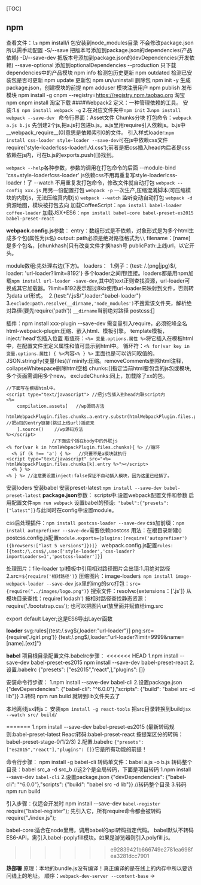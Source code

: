 [TOC]
## npm
查看文件：`ls`
npm install/i 包安装到node_modules目录 不会修改package.json所以需手动配置
-S/--save 把版本号添加到package.json的dependencies(产品依赖)
-D/--save-dev 把版本号添加到package.json的devDependencies(开发依赖)
--save-optional 添加到optionalDependencies
--production 只下载dependencies中的产品模块
npm info 检测包历史更新
npm outdated 检测已安装包是否可更新
npm update 更新包
npm un/uninstall 删除包
npm init -y 生成package.json，创建模块的前提
npm adduser 模块注册用户
npm publish 发布模块
npm install -g cnpm --registry=https://registry.npm.taobao.org 淘宝npm
cnpm install 淘宝下载
####Webpack2
定义：一种管理依赖的工具。
安装:1.`$ npm install webpack -g` 2.在对应文件夹中`npm init` 3.`npm install webpack --save-dev `
命令行界面：Asset文件 Chunks分块
打包命令：`webpack a.js b.js` 先创建2个js,把a.js打包进b.js。a.js里用require引入依赖js。b.js中__webpack_require__(0)意思是依赖索引0的文件。
引入样式loader:`npm install css-loader style-loader --save-dev`可在js中依赖css文件require('style-loader!css-loader!./d.css');前者是把css插入head内后者是css依赖在js内，可在b.js的exports.push([])找到。


`webpack --help`各种参数，参数的调用在打包命令的后面
  --module-bind 'css=style-loader!css-loader' js依赖css不用再重复写style-loader!css-loader！了
  --watch 不用重复发打包命令，修改文件就自动打包
`webpack --config xxx.js` 用另一份配置打包
`webpack -p` 一次生产,压缩混淆脚本(可压缩模块的内联js，无法压缩真内联js)
`webpack --watch` 监听变动自动打包
`webpack -d`资源地图，模块被打包去向
加载CoffeeScript：`npm install babel-loader coffee-loader`
加载JSX+ES6：`npm install babel-core babel-preset-es2015 babel-preset-react`

**webpack.config.js**参数：
entry：数组形式是不依赖，对象形式是为多个html生成多个包(属性为js名)
output:
  path必须是绝对路径格式为`\\`
  filename：[name]是多个包名，[chunkhash]只有改变文件才换hash号
  publicPath:上线url，以它开头。

module数组:先处理右边(下方)。
  loaders：
​     1.例子：{test: /\.(png|jpg)$/, loader: 'url-loader?limit=8192'}
​     多个loader之间用!连接。loaders都是用npm加载`npm install url-loader -save-dev`,其中的text正则查找资源，url-loader可换成其它加载器。?limit=8192表示超过8kb使用url-loader来映射到文件，否则转为data url形式。
​     2.{test:"/\.js$/",loader:"babel-loader"}
​     3.`exclude:path.resolve(__dirname,'node_modules')`不搜索该文件夹，解析绝对路径(要先require('path')) `__dirname`当前绝对路径
  postcss:[]


插件：npm install xxx-plugin --save-dev 需变量引入require，必须驼峰全名
html-webpack-plugin:压缩、嵌入html、模板引擎。
  template模板，inject:'head'包插入位置
  取值符：`<%= 变量.options.属性 %>`将它插入在模板html中，在配置文件里定义属性和值可显示到html中。
  循环符：`<% for(var key in 变量.options.属性) { %>`内容`<% } %>` 里面也是可以访问取值的。JSON.stringify(变量files)//
  minify:压缩。removeComments删除html注释，collapseWhitespace删除html空格
  chunks:[]指定当前html要包含的js包或模块,多个页面需调用多个new。
  excludeChunks:同上，加载除了xx的包。
```
//下面写在模板html中。
<script type="text/javascript"> //把js包插入到head内联script内
<%= 
	compilation.assets[   //wp源码方法
	   htmlWebpackPlugin.files.chunks.a.entry.substr(htmlWebpackPlugin.files.publicPath.length) //把a包的entry链接(跳过上线url)插进来
	].source()    //wp源码方法
%></script>
                 //下面这个插在body中的外联js
<% for(var k in htmlWebpackPlugin.files.chunks){ %> //循环
  <% if (k !== 'a')	{ %>   //只要不是a模块就执行
<script type="text/javascript" src="<%= htmlWebpackPlugin.files.chunks[k].entry %>"></script>  
  <% } %>
<% } %> //注意要设置inject:false保证不自动插入模块，因为这里已经插了。
```
安装loders
安装babel
安装preset-latest:`npm install --save-dev babel-preset-latest`
**package.json**参数：
scripts中:设置webpack配置文件和参数
启用配置文件`npm run webpack`
设置babel的预设:` "babel":{"presets":["latest"]}`与此同时在config中设置module。



css后处理插件：`npm install postcss-loader --save-dev`
css加前缀：`npm install autoprefixer --save-dev`需要依赖postcss
用法：在根目录新建()
postcss.config.js配置`module.exports={plugins:[require('autoprefixer')({browsers:["last 5 versions"]})]} ` 
webpack.config.js配置`rules:[{test:/\.css$/,use:['style-loader','css-loader?importLoaders=1','postcss-loader']}]`

处理图片：file-loader
tpl模板中引用相对路径图片会出错:1.用绝对路径 2.src=`${require('相对路径')}`
压缩图片：image-loader`$ npm install image-webpack-loader --save-dev`
jsx里的img的src打包：`src={require("../images/logo.png")}`
搜索文件：resolve:{extensions：['.js']}
从模块目录查找：require('lodash')
按相对路径查找静态资源：require('./bootstrap.css'); 也可以把图片url放里面并赋值给img.src


export default Layer;这是ES6导出Layer函数

**loader**
svg:rules[{test:/\.svg$/,loader:"url-loader"}]
png:src={require('./girl.png')} {test:/\.png$/,loader:"url-loader?limit=9999&name=[name].[ext]"}



**babel**
项目根目录配置文件.babelrc步骤：
<<<<<<< HEAD
1.npm install --save-dev babel-preset-es2015 npm install --save-dev babel-preset-react
2.设置.babelrc {"presets": ["es2015","react",],"plugins": []}

安装命令行步骤：
1.npm install --save-dev babel-cli
2.设置package.json {"devDependencies": {"babel-cli": "^6.0.0"},"scripts": {"build": "babel src -d lib"}}
3.转码 npm run build  就转到lib文件夹去了

本地离线jsx转js：
安装`npm install -g react-tools` 把src目录转换到build`jsx --watch src/ build/`



=======
1.npm install --save-dev babel-preset-es2015 
  (最新转码规则:babel-preset-latest React转码:babel-preset-react 按提案区分的转码：babel-preset-stage-0/1/2/3)
2.配置.babelrc `{"presets": ["es2015","react"],"plugins": []}`它是所有功能的前提！

命令行步骤：
npm install -g babel-cli
转码单文件：babel a.js -o b.js
转码整个目录：babel src_a -d src_b //这2个是全局转码，下面是项目转码
1.npm install --save-dev `babel-cli`
2.设置package.json {"devDependencies": {"babel-cli": "^6.0.0"},"scripts": {"build": "babel src -d lib"}}  //转码整个目录
3.转码 npm run build  

引入步骤：仅适合开发时
npm install --save-dev `babel-register`
require("babel-register"); 先引入它，所有require命令都会被转码
require("./index.js");

babel-core:适合在node里用，调用babel的api转码指定代码。
babel默认不转码ES6-API，需引入babel-poplyfill模块。如果是游览器则引入polyfill.js。
>>>>>>> e92839421b666749e2781ea698fea3281dcc7901

**热部署**
原理：本地的bundle.js没有编译！真正编译的是在线上的内存中所以要访问线上的地址。
顺序：`webpack-dev-server --content-base` -> <script>的src改为服务器的`http://localhost:8080/bundle.js` -> 访问：`http://localhost:8080/webpack-dev-server/test.html`或`http://localhost:8080/test.html`
手机访问：host设置为0.0.0.0就可以允许或者设置为本机地址。
####Mocha
安装：npm install --global mocha        npm install --save-dev mochawesome
使用：
  1. mocha x.test.js 
  2. mocha 默认执行test目录一层
  3. mocha --recursive 执行test目录所有嵌套
  4. mocha a/{b,c}.js 执行a目录下的b.js c.js
  5. mocha a/*.js 执行a目录下所有
  6. mocha 'test/**/*.@(js|jsx)' 执行test目录下所有.js .jsx后代
  7. mocha -t 5000 -s 1000 a.test.js 修改超时限制为5秒,高亮超过1秒的，适合异步。异步函数内结尾必须调用done()
配置：mocha.opts文件中放--recursive等命令，执行mocha。
测试es6:

    先装好babel,配置好.babelrc再命令行输入`../node_modules/mocha/bin/mocha --compilers js:babel-core/register`(冒号左边是后缀，右边是转码)
语法：
 测试组：describe('str',()=>)
​    测试块：it('str',()=>)

    断言：expect(f()).to.be.equal() expect函数由`require('chai').expect`提供
  钩子：before()/after()本组所有测试之前执行，beforeEach()/afterEach()本组每个测试之前执行。
it.only() 忽略其它只测试这个 

## gulp
文件名：`gulpfile.js`
`gulp.task`(name[, deps], fn) 定义任务  name：任务名称 deps：依赖任务名称 fn：回调函数 返回值stream 数组任务先于当前任务执行。
`gulp.src`(globs[, options]) 执行任务处理的源文件  globs：处理的文件路径(String或 Array) 
`gulp.dest`(path[, options]) 处理完后输出日志文件路径
当执行gulp default或gulp将会调用default任务里的所有任务[‘testLess’,’elseTask’]。
`gulp.watch`(glob [, opts], tasks) 或 gulp.watch(glob [, opts, cb]) 文件变化
API:
  options.buffer设false：以stream方式返回file.content 而不是文件buffer 

`src/**/*` src下所有文件

插件：
gulp-ssh:
  shell:能cd，filePath是打印命令的文件名。
  exec:不能cd
gulp-sequence:同步执行，异步执行用数组包裹。
gulp-scp2: 远程复制scp
gulp-tinypng-nokey:压缩图片 `img/**/*.{png.jpg.jpeg}` 翻墙更佳

## Webpack

Webpack 是一个打包模块化 JavaScript 的工具，它会从 `main.js` 出发，识别出源码中的模块化导入语句， 递归的寻找出入口文件的所有依赖，把入口和其所有依赖打包到一个单独的文件中。 从 Webpack2 开始，已经内置了对 ES6、CommonJS、AMD 模块化语句的支持。

构建时默认读取`webpack.config.js`

`webpackBootstrap` 启动函数

Loader的作用是让webpack在require模块时识别非js文件。由后到前执行loader

 Loader 传入属性的方式除了有 querystring 外，还可以通过 Object 传入

```js
use: [
  'style-loader', 
  {
    loader:'css-loader',
    options:{
      minimize:true,
    }
  }
]
//等价于
use: ['style-loader', 'css-loader?minimize'],
//等价于 （绕过webpack.config.js，导入时指定Loader）
require('style-loader!css-loader?minimize!./main.css');
```

Plugins可以包裹Loader

 DevServer因为是内存构建，不会理会 `webpack.config.js` 里配置的 `output.path` 属性，所以要获取 `bundle.js`的正确 URL 是 `http://localhost:8080/bundle.js`

监听文件变化范围是`entry` 递归的依赖，不包括`index.html`

一个 `Chunk` 由多个模块组合而成，用于代码合并与分割。

`webpack --config webpack-dev.config.js` 指定配置文件

Chunk 代码块变量`filename: '[name].js'`

1. `[id] `  Chunk 的唯一标识，从0开始
2. `[name]`Chunk 的名称
3. `[hash]` Chunk 的唯一标识的 Hash 值
4. `[chunkhash]` Chunk 内容的 Hash 值

`publicPath` 配置发布到线上资源的 URL 前缀

``crossOriginLoading`  把部分代码块输出成Jsonp标签

###### 按需加载

`import(/* webpackChunkName: "show", webpackMode: "lazy" */ './show').then()`

- 以  ./show.js  为入口新生成一个 Chunk；
- 当代码执行到  import  所在语句时才会去加载由 Chunk 对应生成的文件。
- `import` 返回一个 Promise，当文件加载成功时then中获取到  show.js  导出的内容。
- 注释是为Chunk赋名
- https://www.cnblogs.com/QxQstar/archive/2019/01/28/10331205.html
- webpackMode: lazy默认，eager不单独打包依附于当前chunk，不初始化适用于延迟计算。weak只有chunk在其他地方被加载过才加载。

```
if(process.env.NODE_ENV === 'development'){}//打包后会webpack会删除它
```

###### vscode断点调试

launch.json

vue-cli项目不指定js文件，会无法断点。

```json
"configurations": [
    {
      "type": "node",
      "request": "launch",
      "name": "单元测试",
      "program": "${workspaceFolder}/node_modules/@vue/cli-service/bin/vue-cli-service.js",
      "args": [
        "test:unit"
      ],
      "console": "integratedTerminal"
    }
  ]
```



## Docker

镜像是无状态只读的 下层镜像是上层镜像的父镜像(可有多个依赖) 镜像是容器的基础

安装教程 https://www.cnblogs.com/yufeng218/p/8370670.html

```
docker search tutorial     搜索tutorial镜像
docker pull learn/tutorial 下载镜像 （ubuntu学习）
docker run learn/tutorial apt-get install -y ping 创建新容器(并运行命令：在容器里安装ping）
docker ps -n 1 查看容器id(最后被创建的)  
docker ps -a   查看所有容器
docker commit id newname 保存镜像(并重命名)
docker images 查看所有镜像(不含未保存的容器)
```

保存地址 `/var/lib/docker/image/`

```
docker save images_name 
docker load

docker export container_id
docker import
镜像有所有状态，容器只是快照
```


